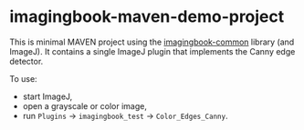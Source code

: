 # imagingbook-maven-demo-project

This is minimal MAVEN project using the [imagingbook-common](https://github.com/imagingbook/imagingbook-common) library (and ImageJ).
It contains a single ImageJ plugin that implements the Canny edge detector.

To use:

* start ImageJ,
* open a grayscale or color image,
* run `Plugins` -> `imagingbook_test` -> `Color_Edges_Canny`.



